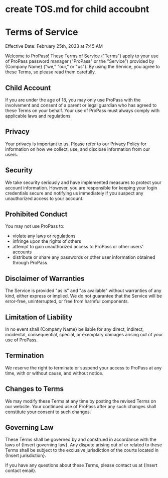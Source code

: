 # create TOS.md for child accoubnt

# Terms of Service

Effective Date: February 25th, 2023 at 7:45 AM

Welcome to ProPass! These Terms of Service ("Terms") apply to your use of ProPass password manager ("ProPass" or the "Service") provided by {Company Name} ("we," "our," or "us"). By using the Service, you agree to these Terms, so please read them carefully.

## Child Account

If you are under the age of 18, you may only use ProPass with the involvement and consent of a parent or legal guardian who has agreed to these Terms on your behalf. Your use of ProPass must always comply with applicable laws and regulations.

## Privacy

Your privacy is important to us. Please refer to our Privacy Policy for information on how we collect, use, and disclose information from our users.

## Security

We take security seriously and have implemented measures to protect your account information. However, you are responsible for keeping your login credentials secure and notifying us immediately if you suspect any unauthorized access to your account.

## Prohibited Conduct

You may not use ProPass to:

- violate any laws or regulations
- infringe upon the rights of others
- attempt to gain unauthorized access to ProPass or other users' accounts
- distribute or share any passwords or other user information obtained through ProPass

## Disclaimer of Warranties

The Service is provided "as is" and "as available" without warranties of any kind, either express or implied. We do not guarantee that the Service will be error-free, uninterrupted, or free from harmful components.

## Limitation of Liability

In no event shall {Company Name} be liable for any direct, indirect, incidental, consequential, special, or exemplary damages arising out of your use of ProPass.

## Termination

We reserve the right to terminate or suspend your access to ProPass at any time, with or without cause, and without notice.

## Changes to Terms

We may modify these Terms at any time by posting the revised Terms on our website. Your continued use of ProPass after any such changes shall constitute your consent to such changes.

## Governing Law

These Terms shall be governed by and construed in accordance with the laws of {Insert governing law}. Any dispute arising out of or related to these Terms shall be subject to the exclusive jurisdiction of the courts located in {Insert jurisdiction}.

If you have any questions about these Terms, please contact us at {Insert contact email}.
